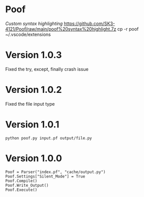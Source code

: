 # Poof
_Custom syntax highlighting_
    https://github.com/SK3-4121/Poof/raw/main/poof%20syntax%20highlight.7z
    cp -r poof ~/.vscode/extensions

# Version 1.0.3
Fixed the try, except, finally crash issue

# Version 1.0.2
Fixed the file input type

# Version 1.0.1
    python poof.py input.pf output/file.py

# Version 1.0.0
    Poof = Parser("index.pf", "cache/output.py")
    Poof.Settings["Silent_Mode"] = True
    Poof.Compile()
    Poof.Write_Output()
    Poof.Execute()
